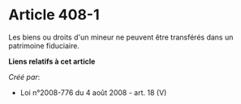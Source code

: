 # Article 408-1

Les biens ou droits d'un mineur ne peuvent être transférés dans un patrimoine fiduciaire.

**Liens relatifs à cet article**

_Créé par_:

  - Loi n°2008-776 du 4 août 2008 - art. 18 (V)
